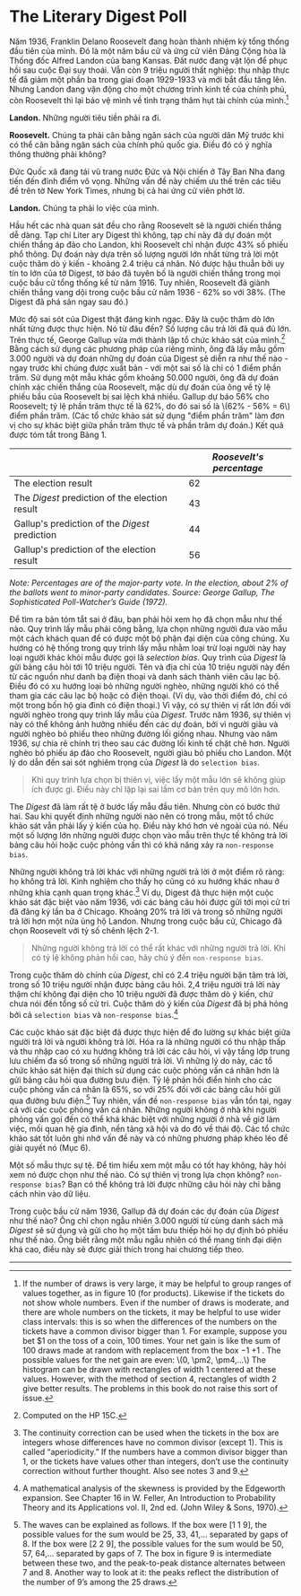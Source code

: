 # The Literary Digest Poll

Năm 1936, Franklin Delano Roosevelt đang hoàn thành nhiệm kỳ tổng thống đầu tiên của mình. Đó là một năm bầu cử và ứng cử viên Đảng Cộng hòa là Thống đốc Alfred Landon của bang Kansas. Đất nước đang vật lộn để phục hồi sau cuộc Đại suy thoái. Vẫn còn 9 triệu người thất nghiệp: thu nhập thực tế đã giảm một phần ba trong giai đoạn 1929-1933 và mới bắt đầu tăng lên. Nhưng Landon đang vận động cho một chương trình kinh tế của chính phủ, còn Roosevelt thì lại bảo vệ mình về tình trạng thâm hụt tài chính của mình.[^3]

**Landon.** Những người tiêu tiền phải ra đi.

**Roosevelt.** Chúng ta phải cân bằng ngân sách của người dân Mỹ trước khi có thể cân bằng ngân sách của chính phủ quốc gia. Điều đó có ý nghĩa thông thường phải không?

Đức Quốc xã đang tái vũ trang nước Đức và Nội chiến ở Tây Ban Nha đang tiến đến đỉnh điểm vô vọng. Những vấn đề này chiếm ưu thế trên các tiêu đề trên tờ New York Times, nhưng bị cả hai ứng cử viên phớt lờ.

**Landon.** Chúng ta phải lo việc của mình.

Hầu hết các nhà quan sát đều cho rằng Roosevelt sẽ là người chiến thắng dễ dàng. Tạp chí Liter ary Digest thì không, tạp chí này đã dự đoán một chiến thắng áp đảo cho Landon, khi Roosevelt chỉ nhận được 43% số phiếu phổ thông. Dự đoán này dựa trên số lượng người lớn nhất từng trả lời một cuộc thăm dò ý kiến - khoảng 2.4 triệu cá nhân. Nó được hậu thuẫn bởi uy tín to lớn của tờ Digest, tờ báo đã tuyên bố là người chiến thắng trong mọi cuộc bầu cử tổng thống kể từ năm 1916. Tuy nhiên, Roosevelt đã giành chiến thắng vang dội trong cuộc bầu cử năm 1936 - 62% so với 38%. (The Digest đã phá sản ngay sau đó.)

Mức độ sai sót của Digest thật đáng kinh ngạc. Đây là cuộc thăm dò lớn nhất từng được thực hiện. Nó từ đâu đến? Số lượng câu trả lời đã quá đủ lớn. Trên thực tế, George Gallup vừa mới thành lập tổ chức khảo sát của mình.[^4] Bằng cách sử dụng các phương pháp của riêng mình, ông đã lấy mẫu gồm 3.000 người và dự đoán những dự đoán của Digest sẽ diễn ra như thế nào - ngay trước khi chúng được xuất bản - với một sai số là chỉ có 1 điểm phần trăm. Sử dụng một mẫu khác gồm khoảng 50.000 người, ông đã dự đoán chính xác chiến thắng của Roosevelt, mặc dù dự đoán của ông về tỷ lệ phiếu bầu của Roosevelt bị sai lệch khá nhiều. Gallup dự báo 56% cho Roosevelt; tỷ lệ phần trăm thực tế là 62%, do đó sai số là \\(62\% - 56\% = 6\\) điểm phần trăm. (Các tổ chức khảo sát sử dụng "điểm phần trăm" làm đơn vị cho sự khác biệt giữa phần trăm thực tế và phần trăm dự đoán.) Kết quả được tóm tắt trong Bảng 1.

|                                                | _Roosevelt's percentage_ |
| ---------------------------------------------- | ------------------------ |
| The election result                            | 62                       |
| The _Digest_ prediction of the election result | 43                       |
| Gallup's prediction of the _Digest_ prediction | 44                       |
| Gallup's prediction of the election result     | 56                       |

_Note: Percentages are of the major-party vote. In the election, about 2% of the ballots went to minor-party candidates.
Source: George Gallup, The Sophisticated Poll-Watcher’s Guide (1972)._

Để tìm ra bản tóm tắt sai ở đâu, bạn phải hỏi xem họ đã chọn mẫu như thế nào. Quy trình lấy mẫu phải công bằng, lựa chọn những người đưa vào mẫu một cách khách quan để có được một bộ phận đại diện của công chúng. Xu hướng có hệ thống trong quy trình lấy mẫu nhằm loại trừ loại người này hay loại người khác khỏi mẫu được gọi là _selection bias_. Quy trình của _Digest_ là gửi bảng câu hỏi tới 10 triệu người. Tên và địa chỉ của 10 triệu người này đến từ các nguồn như danh bạ điện thoại và danh sách thành viên câu lạc bộ. Điều đó có xu hướng loại bỏ những người nghèo, những người khó có thể tham gia các câu lạc bộ hoặc có điện thoại. (Ví dụ, vào thời điểm đó, chỉ có một trong bốn hộ gia đình có điện thoại.) Vì vậy, có sự thiên vị rất lớn đối với người nghèo trong quy trình lấy mẫu của _Digest_. Trước năm 1936, sự thiên vị này có thể không ảnh hưởng nhiều đến các dự đoán, bởi vì người giàu và người nghèo bỏ phiếu theo những đường lối giống nhau. Nhưng vào năm 1936, sự chia rẽ chính trị theo sau các đường lối kinh tế chặt chẽ hơn. Người nghèo bỏ phiếu áp đảo cho Roosevelt, người giàu bỏ phiếu cho Landon. Một lý do dẫn đến sai sót nghiêm trọng của _Digest_ là do `selection bias`.

> Khi quy trình lựa chọn bị thiên vị, việc lấy một mẫu lớn sẽ không giúp ích được gì. Điều này chỉ lặp lại sai lầm cơ bản trên quy mô lớn hơn.

The _Digest_ đã làm rất tệ ở bước lấy mẫu đầu tiên. Nhưng còn có bước thứ hai. Sau khi quyết định những người nào nên có trong mẫu, một tổ chức khảo sát vẫn phải lấy ý kiến của họ. Điều này khó hơn vẻ ngoài của nó. Nếu một số lượng lớn những người được chọn vào mẫu trên thực tế không trả lời bảng câu hỏi hoặc cuộc phỏng vấn thì có khả năng xảy ra `non-response bias`.

Những người không trả lời khác với những người trả lời ở một điểm rõ ràng: họ không trả lời. Kinh nghiệm cho thấy họ cũng có xu hướng khác nhau ở những khía cạnh quan trọng khác.[^5] Ví dụ, Digest đã thực hiện một cuộc khảo sát đặc biệt vào năm 1936, với các bảng câu hỏi được gửi tới mọi cử tri đã đăng ký lần ba ở Chicago. Khoảng 20% trả lời và trong số những người trả lời hơn một nửa ủng hộ Landon. Nhưng trong cuộc bầu cử, Chicago đã chọn Roosevelt với tỷ số chênh lệch 2-1.

> Những người không trả lời có thể rất khác với những người trả lời. Khi có tỷ lệ không phản hồi cao, hãy chú ý đến `non-response bias`.

Trong cuộc thăm dò chính của _Digest_, chỉ có 2.4 triệu người bận tâm trả lời, trong số 10 triệu người nhận được bảng câu hỏi. 2,4 triệu người trả lời này thậm chí không đại diện cho 10 triệu người đã được thăm dò ý kiến, chứ chưa nói đến tổng số cử tri. Cuộc thăm dò ý kiến ​​của _Digest_ đã bị phá hỏng bởi cả `selection bias` và `non-response bias`.[^6]

Các cuộc khảo sát đặc biệt đã được thực hiện để đo lường sự khác biệt giữa người trả lời và người không trả lời. Hóa ra là những người có thu nhập thấp và thu nhập cao có xu hướng không trả lời các câu hỏi, vì vậy tầng lớp trung lưu chiếm đa số trong số những người trả lời. Vì những lý do này, các tổ chức khảo sát hiện đại thích sử dụng các cuộc phỏng vấn cá nhân hơn là gửi bảng câu hỏi qua đường bưu điện. Tỷ lệ phản hồi điển hình cho các cuộc phỏng vấn cá nhân là 65%, so với 25% đối với các bảng câu hỏi gửi qua đường bưu điện.[^7] Tuy nhiên, vấn đề `non-response bias` vẫn tồn tại, ngay cả với các cuộc phỏng vấn cá nhân. Những người không ở nhà khi người phỏng vấn gọi đến có thể khá khác biệt với những người ở nhà về giờ làm việc, mối quan hệ gia đình, nền tảng xã hội và do đó về thái độ. Các tổ chức khảo sát tốt luôn ghi nhớ vấn đề này và có những phương pháp khéo léo để giải quyết nó (Mục 6).

Một số mẫu thực sự tệ. Để tìm hiểu xem một mẫu có tốt hay không, hãy hỏi xem nó được chọn như thế nào. Có sự thiên vị trong lựa chọn không? `non-response bias`? Bạn có thể không trả lời được những câu hỏi này chỉ bằng cách nhìn vào dữ liệu.

Trong cuộc bầu cử năm 1936, Gallup đã dự đoán các dự đoán của _Digest_ như thế nào? Ông chỉ chọn ngẫu nhiên 3.000 người từ cùng danh sách mà _Digest_ sẽ sử dụng và gửi cho họ một tấm bưu thiếp hỏi họ dự định bỏ phiếu như thế nào. Ông biết rằng một mẫu ngẫu nhiên có thể mang tính đại diện khá cao, điều này sẽ được giải thích trong hai chương tiếp theo.

---

[^3]: If the number of draws is very large, it may be helpful to group ranges of values together, as in figure 10 (for products). Likewise if the tickets do not show whole numbers. Even if the number of draws is moderate, and there are whole numbers on the tickets, it may be helpful to use wider class intervals: this is so when the differences of the numbers on the tickets have a common divisor bigger than 1. For example, suppose you bet $1 on the toss of a coin, 100 times. Your net gain is like the sum of 100 draws made at random with replacement from the box −1 +1 . The possible values for the net gain are even: \\(0, \pm2, \pm4,...\\) The histogram can be drawn with rectangles of width 1 centered at these values. However, with the method of section 4, rectangles of width 2 give better results. The problems in this book do not raise this sort of issue.

[^4]: Computed on the HP 15C.

[^5]: The continuity correction can be used when the tickets in the box are integers whose differences have no common divisor (except 1). This is called “aperiodicity.” If the numbers have a common divisor bigger than 1, or the tickets have values other than integers, don’t use the continuity correction without further thought. Also see notes 3 and 9.

[^6]: A mathematical analysis of the skewness is provided by the Edgeworth expansion. See Chapter 16 in W. Feller, An Introduction to Probability Theory and its Applications vol. II, 2nd ed. (John Wiley & Sons, 1970).

[^7]: The waves can be explained as follows. If the box were [1 1 9], the possible values for the sum would be 25, 33, 41,... separated by gaps of 8. If the box were [2 2 9], the possible values for the sum would be 50, 57, 64,... separated by gaps of 7. The box in figure 9 is intermediate between these two, and the peak-to-peak distance alternates between 7 and 8. Another way to look at it: the peaks reflect the distribution of the number of 9’s among the 25 draws.
